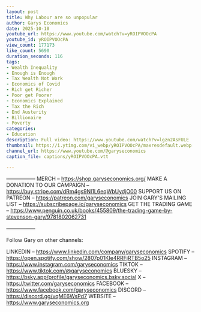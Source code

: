 ```yaml
---
layout: post
title: Why Labour are so unpopular
author: Garys Economics
date: 2025-10-10
youtube_url: https://www.youtube.com/watch?v=yROIPVOOcPA
youtube_id: yROIPVOOcPA
view_count: 177173
like_count: 5690
duration_seconds: 116
tags:
- Wealth Inequality
- Enough is Enough
- Tax Wealth Not Work
- Economics of Covid
- Rich get Richer
- Poor get Poorer
- Economics Explained
- Tax the Rich
- End Austerity
- Billionaire
- Poverty
categories:
- Education
description: Full video: https://www.youtube.com/watch?v=lgzn2AsFULE
thumbnail: https://i.ytimg.com/vi_webp/yROIPVOOcPA/maxresdefault.webp
channel_url: https://www.youtube.com/@garyseconomics
caption_file: captions/yROIPVOOcPA.vtt

---
```


–––––––––––
MERCH – https://shop.garyseconomics.org/ 
MAKE A DONATION TO OUR CAMPAIGN – https://buy.stripe.com/dRm4gs9Nl1L6eqWbUydjO00
SUPPORT US ON PATREON – https://patreon.com/garyseconomics
JOIN GARY'S MAILING LIST – https://subscribepage.io/garyseconomics
GET THE TRADING GAME – https://www.penguin.co.uk/books/455809/the-trading-game-by-stevenson-gary/9781802062731 

–––––––––––

Follow Gary on other channels:

LINKEDIN – https://www.linkedin.com/company/garyseconomics
SPOTIFY – https://open.spotify.com/show/2807p01KIe4RRFjRTB5o25
INSTAGRAM – https://www.instagram.com/garyseconomics
TIKTOK – https://www.tiktok.com/@garyseconomics
BLUESKY – https://bsky.app/profile/garyseconomics.bsky.social
X – https://twitter.com/garyseconomics
FACEBOOK – https://www.facebook.com/garyseconomics
DISCORD – https://discord.gg/vqME6WsPd7
WEBSITE – https://www.garyseconomics.org
